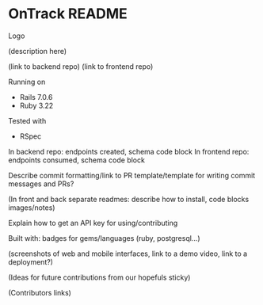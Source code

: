 # OnTrack README
Logo

(description here)

(link to backend repo)
(link to frontend repo)

Running on 
- Rails 7.0.6 
- Ruby 3.22

Tested with
- RSpec


In backend repo: endpoints created, schema code block
In frontend repo: endpoints consumed, schema code block


Describe commit formatting/link to PR template/template for writing commit messages and PRs?

(In front and back separate readmes: describe how to install, code blocks images/notes)

Explain how to get an API key for using/contributing

Built with: badges for gems/languages (ruby, postgresql...)

(screenshots of web and mobile interfaces, link to a demo video, link to a deployment?)

(Ideas for future contributions from our hopefuls sticky)

(Contributors links)
